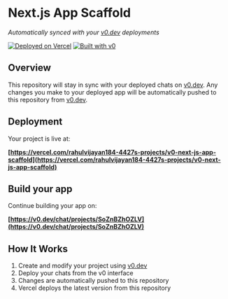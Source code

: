# Next.js App Scaffold

*Automatically synced with your [v0.dev](https://v0.dev) deployments*

[![Deployed on Vercel](https://img.shields.io/badge/Deployed%20on-Vercel-black?style=for-the-badge&logo=vercel)](https://vercel.com/rahulvijayan184-4427s-projects/v0-next-js-app-scaffold)
[![Built with v0](https://img.shields.io/badge/Built%20with-v0.dev-black?style=for-the-badge)](https://v0.dev/chat/projects/SoZnBZhOZLV)

## Overview

This repository will stay in sync with your deployed chats on [v0.dev](https://v0.dev).
Any changes you make to your deployed app will be automatically pushed to this repository from [v0.dev](https://v0.dev).

## Deployment

Your project is live at:

**[https://vercel.com/rahulvijayan184-4427s-projects/v0-next-js-app-scaffold](https://vercel.com/rahulvijayan184-4427s-projects/v0-next-js-app-scaffold)**

## Build your app

Continue building your app on:

**[https://v0.dev/chat/projects/SoZnBZhOZLV](https://v0.dev/chat/projects/SoZnBZhOZLV)**

## How It Works

1. Create and modify your project using [v0.dev](https://v0.dev)
2. Deploy your chats from the v0 interface
3. Changes are automatically pushed to this repository
4. Vercel deploys the latest version from this repository